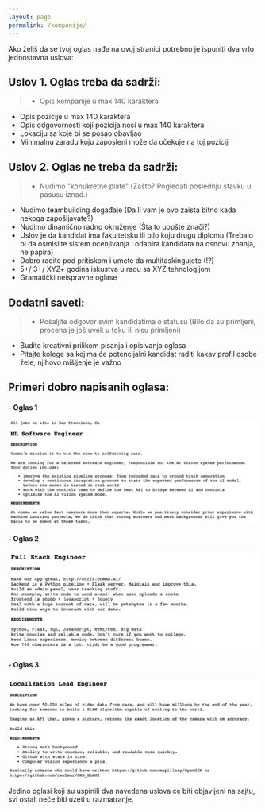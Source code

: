 ```yaml
---
layout: page
permalink: /kompanije/
---
```


Ako želiš da se tvoj oglas nađe na ovoj stranici potrebno je ispuniti dva vrlo jednostavna uslova:

## Uslov 1. Oglas treba da sadrži:

> - Opis kompanije u max 140 karaktera
- Opis pozicije u max 140 karaktera
- Opis odgovornosti koji pozicija nosi u max 140 karaktera
- Lokaciju sa koje bi se posao obavljao
- Minimalnu zaradu koju zaposleni može da očekuje na toj poziciji


## Uslov 2. Oglas ne treba da sadrži:

>- Nudimo "konukretne plate" (Zašto? Pogledati poslednju stavku u pasusu iznad.)
- Nudimo teambuilding događaje (Da li vam je ovo zaista bitno kada nekoga zapošljavate?)
- Nudimo dinamično radno okruženje (Šta to uopšte znači?)
- Uslov je da kandidat ima fakultetsku ili bilo koju drugu diplomu (Trebalo bi da osmislite sistem ocenjivanja i odabira kandidata na osnovu znanja, ne papira)
- Dobro radite pod pritiskom i umete da multitaskingujete (!?)
- 5+/ 3+/ XYZ+ godina iskustva u radu sa XYZ tehnologijom
- Gramatički neispravne oglase 


## Dodatni saveti:

>- Pošaljite odgovor svim kandidatima o statusu (Bilo da su primljeni, procena je još uvek u toku ili nisu primljeni)
- Budite kreativni prilikom pisanja i opisivanja oglasa
- Pitajte kolege sa kojima će potencijalni kandidat raditi kakav profil osobe žele, njihovo mišljenje je važno


## Primeri dobro napisanih oglasa:

#### - Oglas 1
>
![](/images/oglas1.png "Oglas 1")

#### - Oglas 2
>
![](/images/oglas2.png "Oglas 2")

#### - Oglas 3
>
![](/images/oglas3.png "Oglas 3")

Jedino oglasi koji su uspinili dva navedena uslova će biti objavljeni na sajtu, svi ostali neće biti uzeti u razmatranje. 
